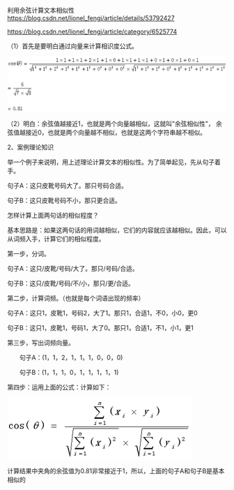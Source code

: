 利用余弦计算文本相似性
https://blog.csdn.net/lionel_fengj/article/details/53792427

https://blog.csdn.net/lionel_fengj/article/category/6525774



（1）首先是要明白通过向量来计算相识度公式。


![](./resources/1.png)

（2）明白：余弦值越接近1，也就是两个向量越相似，这就叫"余弦相似性"，
                 余弦值越接近0，也就是两个向量越不相似，也就是这两个字符串越不相似。


2、案例理论知识

举一个例子来说明，用上述理论计算文本的相似性。为了简单起见，先从句子着手。

句子A：这只皮靴号码大了。那只号码合适。

句子B：这只皮靴号码不小，那只更合适。

怎样计算上面两句话的相似程度？

基本思路是：如果这两句话的用词越相似，它们的内容就应该越相似。因此，可以从词频入手，计算它们的相似程度。

第一步，分词。

句子A：这只/皮靴/号码/大了。那只/号码/合适。

句子B：这只/皮靴/号码/不/小，那只/更/合适。

第二步，计算词频。（也就是每个词语出现的频率）

句子A：这只1，皮靴1，号码2，大了1。那只1，合适1，不0，小0，更0

句子B：这只1，皮靴1，号码1，大了0。那只1，合适1，不1，小1，更1

第三步，写出词频向量。

　　句子A：(1，1，2，1，1，1，0，0，0)

　　句子B：(1，1，1，0，1，1，1，1，1)

第四步：运用上面的公式：计算如下：

![](./resources/2.png)


计算结果中夹角的余弦值为0.81非常接近于1，所以，上面的句子A和句子B是基本相似的

 